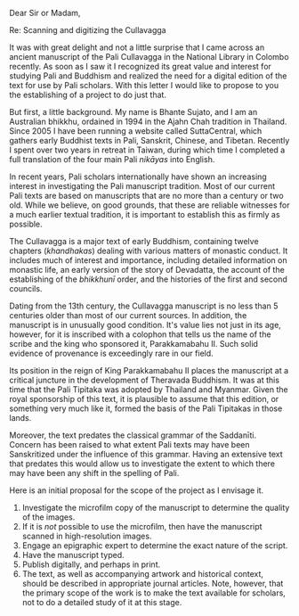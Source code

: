 Dear Sir or Madam,

Re: Scanning and digitizing the Cullavagga

It was with great delight and not a little surprise that I came across an ancient manuscript of the Pali Cullavagga in the National Library in Colombo recently. As soon as I saw it I recognized its great value and interest for studying Pali and Buddhism and realized the need for a digital edition of the text for use by Pali scholars. With this letter I would like to propose to you the establishing of a project to do just that.

But first, a little background. My name is Bhante Sujato, and I am an Australian bhikkhu, ordained in 1994 in the Ajahn Chah tradition in Thailand. Since 2005 I have been running a website called SuttaCentral, which gathers early Buddhist texts in Pali, Sanskrit, Chinese, and Tibetan. Recently I spent over two years in retreat in Taiwan, during which time I completed a full translation of the four main Pali *nikāyas* into English.

In recent years, Pali scholars internationally have shown an increasing interest in investigating the Pali manuscript tradition. Most of our current Pali texts are based on manuscripts that are no more than a century or two old. While we believe, on good grounds, that these are reliable witnesses for a much earlier textual tradition, it is important to establish this as firmly as possible.

The Cullavagga is a major text of early Buddhism, containing twelve chapters (*khandhakas*) dealing with various matters of monastic conduct. It includes much of interest and importance, including detailed information on monastic life, an early version of the story of Devadatta, the account of the establishing of the *bhikkhunī* order, and the histories of the first and second councils.

Dating from the 13th century, the Cullavagga manuscript is no less than 5 centuries older than most of our current sources. In addition, the manuscript is in unusually good condition. It's value lies not just in its age, however, for it is inscribed with a colophon that tells us the name of the scribe and the king who sponsored it, Parakkamabahu II. Such solid evidence of provenance is exceedingly rare in our field.

Its position in the reign of King Parakkamabahu II places the manuscript at a critical juncture in the development of Theravada Buddhism. It was at this time that the Pali Tipitaka was adopted by Thailand and Myanmar. Given the royal sponsorship of this text, it is plausible to assume that this edition, or something very much like it, formed the basis of the Pali Tipitakas in those lands.

Moreover, the text predates the classical grammar of the Saddanīti. Concern has been raised to what extent Pali texts may have been Sanskritized under the influence of this grammar. Having an extensive text that predates this would allow us to investigate the extent to which there may have been any shift in the spelling of Pali.

Here is an initial proposal for the scope of the project as I envisage it.

1. Investigate the microfilm copy of the manuscript to determine the quality of the images.
2. If it is *not* possible to use the microfilm, then have the manuscript scanned in high-resolution images.
3. Engage an epigraphic expert to determine the exact nature of the script.
4. Have the manuscript typed.
5. Publish digitally, and perhaps in print.
6. The text, as well as accompanying artwork and historical context, should be described in appropriate journal articles. Note, however, that the primary scope of the work is to make the text available for scholars, not to do a detailed study of it at this stage.
